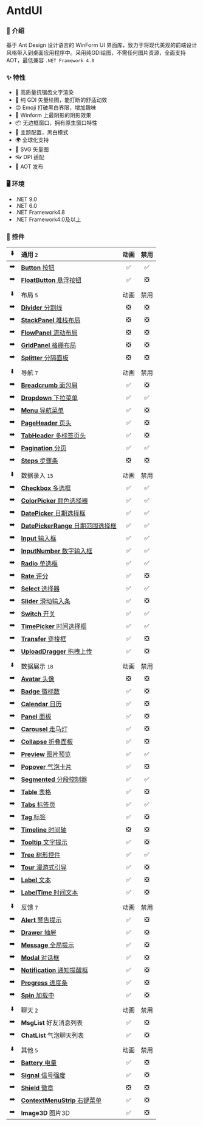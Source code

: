# AntdUI

### 🦄 介绍

基于 Ant Design 设计语言的 WinForm UI 界面库，致力于将现代美观的前端设计风格带入到桌面应用程序中。采用纯GDI绘图，不需任何图片资源，全面支持AOT，最低兼容 `.NET Framework 4.0`

### ✨ 特性

- 🌈 高质量抗锯齿文字渲染
- 🎨 纯 GDI 矢量绘图，能打断的舒适动效
- 😍 Emoji 打破黑白界限，增加趣味
- 💎 Winform 上最阴影的阴影效果
- 📦 无边框窗口，拥有原生窗口特性
- 👚 主题配置​，黑白模式
- 🌍 全球化支持
- 🦜 SVG 矢量图
- 👓 DPI 适配
- 🦺 AOT 发布

### 🖥 环境

- .NET 9.0
- .NET 6.0
- .NET Framework4.8
- .NET Framework4.0及以上

### 🌴 控件

⬇️| 通用 `2` | 动画 | 禁用 |
:---:|:--|:--:|:--:|
➡️| [**Button** 按钮](https://gitee.com/AntdUI/AntdUI/blob/main/doc/wiki/zh/Control/Button.md) | ✅ | ✅ |
➡️| [**FloatButton** 悬浮按钮](https://gitee.com/AntdUI/AntdUI/blob/main/doc/wiki/zh/Control/FloatButton.md) | ✅ | ❎ |
||||
⬇️| 布局 `5` | 动画 | 禁用 |
➡️| [**Divider** 分割线](https://gitee.com/AntdUI/AntdUI/blob/main/doc/wiki/zh/Control/Divider.md) | ❎ | ❎ |
➡️| [**StackPanel** 堆栈布局](https://gitee.com/AntdUI/AntdUI/blob/main/doc/wiki/zh/Control/StackPanel.md) | ❎ | ❎ |
➡️| [**FlowPanel** 流动布局](https://gitee.com/AntdUI/AntdUI/blob/main/doc/wiki/zh/Control/FlowPanel.md) | ❎ | ❎ |
➡️| [**GridPanel** 格栅布局](https://gitee.com/AntdUI/AntdUI/blob/main/doc/wiki/zh/Control/GridPanel.md) | ❎ | ❎ |
➡️| [**Splitter** 分隔面板](https://gitee.com/AntdUI/AntdUI/blob/main/doc/wiki/zh/Control/Splitter.md) | ❎ | ❎ |
||||
⬇️| 导航 `7` | 动画 | 禁用 |
➡️| [**Breadcrumb** 面包屑](https://gitee.com/AntdUI/AntdUI/blob/main/doc/wiki/zh/Control/Breadcrumb.md) | ✅ | ❎ |
➡️| [**Dropdown** 下拉菜单](https://gitee.com/AntdUI/AntdUI/blob/main/doc/wiki/zh/Control/Dropdown.md) | ✅ | ✅ |
➡️| [**Menu** 导航菜单](https://gitee.com/AntdUI/AntdUI/blob/main/doc/wiki/zh/Control/Menu.md) | ✅ | ❎ |
➡️| [**PageHeader** 页头](https://gitee.com/AntdUI/AntdUI/blob/main/doc/wiki/zh/Control/PageHeader.md) | ✅ | ❎ |
➡️| [**TabHeader** 多标签页头](https://gitee.com/AntdUI/AntdUI/blob/main/doc/wiki/zh/Control/TabHeader.md) | ✅ | ❎ |
➡️| [**Pagination** 分页](https://gitee.com/AntdUI/AntdUI/blob/main/doc/wiki/zh/Control/Pagination.md) | ✅ | ✅ |
➡️| [**Steps** 步骤条](https://gitee.com/AntdUI/AntdUI/blob/main/doc/wiki/zh/Control/Steps.md) | ❎ | ❎ |
||||
⬇️| 数据录入 `15` | 动画 | 禁用 |
➡️| [**Checkbox** 多选框](https://gitee.com/AntdUI/AntdUI/blob/main/doc/wiki/zh/Control/Checkbox.md) | ✅ | ✅ |
➡️| [**ColorPicker** 颜色选择器](https://gitee.com/AntdUI/AntdUI/blob/main/doc/wiki/zh/Control/ColorPicker.md) | ✅ | ✅ |
➡️| [**DatePicker** 日期选择框](https://gitee.com/AntdUI/AntdUI/blob/main/doc/wiki/zh/Control/DatePicker.md) | ✅ | ✅ |
➡️| [**DatePickerRange** 日期范围选择框](https://gitee.com/AntdUI/AntdUI/blob/main/doc/wiki/zh/Control/DatePicker#DatePickerRange.md) | ✅ | ✅ |
➡️| [**Input** 输入框](https://gitee.com/AntdUI/AntdUI/blob/main/doc/wiki/zh/Control/Input.md) | ✅ | ✅ |
➡️| [**InputNumber** 数字输入框](https://gitee.com/AntdUI/AntdUI/blob/main/doc/wiki/zh/Control/Input#InputNumber.md) | ✅ | ✅ |
➡️| [**Radio** 单选框](https://gitee.com/AntdUI/AntdUI/blob/main/doc/wiki/zh/Control/Radio.md) | ✅ | ✅ |
➡️| [**Rate** 评分](https://gitee.com/AntdUI/AntdUI/blob/main/doc/wiki/zh/Control/Rate.md) | ✅ | ❎ |
➡️| [**Select** 选择器](https://gitee.com/AntdUI/AntdUI/blob/main/doc/wiki/zh/Control/Select.md) | ✅ | ✅ |
➡️| [**Slider** 滑动输入条](https://gitee.com/AntdUI/AntdUI/blob/main/doc/wiki/zh/Control/Slider.md) | ✅ | ❎ |
➡️| [**Switch** 开关](https://gitee.com/AntdUI/AntdUI/blob/main/doc/wiki/zh/Control/Switch.md) | ✅ | ✅ |
➡️| [**TimePicker** 时间选择框](https://gitee.com/AntdUI/AntdUI/blob/main/doc/wiki/zh/Control/TimePicker.md) | ✅ | ✅ |
➡️| [**Transfer** 穿梭框](https://gitee.com/AntdUI/AntdUI/blob/main/doc/wiki/zh/Control/Transfer.md) | ✅ | ❎ |
➡️| [**UploadDragger** 拖拽上传](https://gitee.com/AntdUI/AntdUI/blob/main/doc/wiki/zh/Control/UploadDragger.md) | ✅ | ❎ |
||||
⬇️| 数据展示 `18` | 动画 | 禁用 |
➡️| [**Avatar** 头像](https://gitee.com/AntdUI/AntdUI/blob/main/doc/wiki/zh/Control/Avatar.md) | ❎ | ❎ |
➡️| [**Badge** 徽标数](https://gitee.com/AntdUI/AntdUI/blob/main/doc/wiki/zh/Control/Badge.md) | ✅ | ❎ |
➡️| [**Calendar** 日历](https://gitee.com/AntdUI/AntdUI/blob/main/doc/wiki/zh/Control/Calendar.md) | ✅ | ❎ |
➡️| [**Panel** 面板](https://gitee.com/AntdUI/AntdUI/blob/main/doc/wiki/zh/Control/Panel.md) | ✅ | ❎ |
➡️| [**Carousel** 走马灯](https://gitee.com/AntdUI/AntdUI/blob/main/doc/wiki/zh/Control/Carousel.md) | ✅ | ❎ |
➡️| [**Collapse** 折叠面板](https://gitee.com/AntdUI/AntdUI/blob/main/doc/wiki/zh/Control/Collapse.md) | ✅ | ❎ |
➡️| [**Preview** 图片预览](https://gitee.com/AntdUI/AntdUI/blob/main/doc/wiki/zh/Control/Preview.md) | ✅ | ✅ |
➡️| [**Popover** 气泡卡片](https://gitee.com/AntdUI/AntdUI/blob/main/doc/wiki/zh/Control/Popover.md) | ✅ | ❎ |
➡️| [**Segmented** 分段控制器](https://gitee.com/AntdUI/AntdUI/blob/main/doc/wiki/zh/Control/Segmented.md) | ✅ | ✅ |
➡️| [**Table** 表格](https://gitee.com/AntdUI/AntdUI/blob/main/doc/wiki/zh/Control/Table.md) | ✅ | ❎ |
➡️| [**Tabs** 标签页](https://gitee.com/AntdUI/AntdUI/blob/main/doc/wiki/zh/Control/Tabs.md) | ✅ | ✅ |
➡️| [**Tag** 标签](https://gitee.com/AntdUI/AntdUI/blob/main/doc/wiki/zh/Control/Tag.md) | ✅ | ❎ |
➡️| [**Timeline** 时间轴](https://gitee.com/AntdUI/AntdUI/blob/main/doc/wiki/zh/Control/Timeline.md) | ❎ | ❎ |
➡️| [**Tooltip** 文字提示](https://gitee.com/AntdUI/AntdUI/blob/main/doc/wiki/zh/Control/Tooltip.md) | ✅ | ❎ |
➡️| [**Tree** 树形控件](https://gitee.com/AntdUI/AntdUI/blob/main/doc/wiki/zh/Control/Tree.md) | ✅ | ✅ |
➡️| [**Tour** 漫游式引导](https://gitee.com/AntdUI/AntdUI/blob/main/doc/wiki/zh/Control/Tour.md) | ✅ | ❎ |
➡️| [**Label** 文本](https://gitee.com/AntdUI/AntdUI/blob/main/doc/wiki/zh/Control/Label.md) | ✅ | ❎ |
➡️| [**LabelTime** 时间文本](https://gitee.com/AntdUI/AntdUI/blob/main/doc/wiki/zh/Control/LabelTime.md) | ✅ | ❎ |
||||
⬇️| 反馈 `7` | 动画 | 禁用 |
➡️| [**Alert** 警告提示](https://gitee.com/AntdUI/AntdUI/blob/main/doc/wiki/zh/Control/Alert.md) | ✅ | ❎ |
➡️| [**Drawer** 抽屉](https://gitee.com/AntdUI/AntdUI/blob/main/doc/wiki/zh/Control/Drawer.md) | ✅ | ❎ |
➡️| [**Message** 全局提示](https://gitee.com/AntdUI/AntdUI/blob/main/doc/wiki/zh/Control/Message.md) | ✅ | ❎ |
➡️| [**Modal** 对话框](https://gitee.com/AntdUI/AntdUI/blob/main/doc/wiki/zh/Control/Modal.md) | ✅ | ❎ |
➡️| [**Notification** 通知提醒框](https://gitee.com/AntdUI/AntdUI/blob/main/doc/wiki/zh/Control/Notification.md) | ✅ | ❎ |
➡️| [**Progress** 进度条](https://gitee.com/AntdUI/AntdUI/blob/main/doc/wiki/zh/Control/Progress.md) | ✅ | ❎ |
➡️| [**Spin** 加载中](https://gitee.com/AntdUI/AntdUI/blob/main/doc/wiki/zh/Control/Spin.md) | ✅ | ❎ |
||||
⬇️| 聊天 `2` | 动画 | 禁用 |
➡️| **MsgList** 好友消息列表 | ✅ | ❎ |
➡️| **ChatList** 气泡聊天列表 | ✅ | ❎ |
||||
⬇️| 其他 `5` | 动画 | 禁用 |
➡️| [**Battery** 电量](https://gitee.com/AntdUI/AntdUI/blob/main/doc/wiki/zh/Control/Battery.md) | ✅ | ❎ |
➡️| [**Signal** 信号强度](https://gitee.com/AntdUI/AntdUI/blob/main/doc/wiki/zh/Control/Signal.md) | ✅ | ❎ |
➡️| [**Shield** 徽章](https://gitee.com/AntdUI/AntdUI/blob/main/doc/wiki/zh/Control/Shield.md) | ❎ | ❎ |
➡️| [**ContextMenuStrip** 右键菜单](https://gitee.com/AntdUI/AntdUI/blob/main/doc/wiki/zh/Control/ContextMenuStrip.md) | ✅ | ❎ |
➡️| **Image3D** 图片3D | ✅ | ❎ |